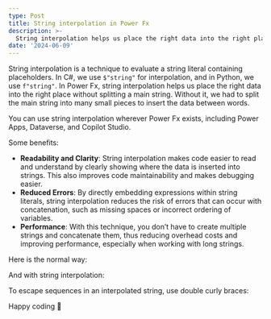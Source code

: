 ```yaml
---
type: Post
title: String interpolation in Power Fx
description: >-
  String interpolation helps us place the right data into the right place without splitting a main string. Without it, we had to split the main string into many small pieces to insert the data between words.
date: '2024-06-09'
---
```

String interpolation is a technique to evaluate a string literal containing placeholders. In C#, we use `$"string"` for interpolation, and in Python, we use `f"string"`. In Power Fx, string interpolation helps us place the right data into the right place without splitting a main string. Without it, we had to split the main string into many small pieces to insert the data between words.

You can use string interpolation wherever Power Fx exists, including Power Apps, Dataverse, and Copilot Studio.

Some benefits:

* **Readability and Clarity**: String interpolation makes code easier to read and understand by clearly showing where the data is inserted into strings. This also improves code maintainability and makes debugging easier.
* **Reduced Errors**: By directly embedding expressions within string literals, string interpolation reduces the risk of errors that can occur with concatenation, such as missing spaces or incorrect ordering of variables.
* **Performance**: With this technique, you don’t have to create multiple strings and concatenate them, thus reducing overhead costs and improving performance, especially when working with long strings.

Here is the normal way:

And with string interpolation:

To escape sequences in an interpolated string, use double curly braces:

Happy coding 🙂

